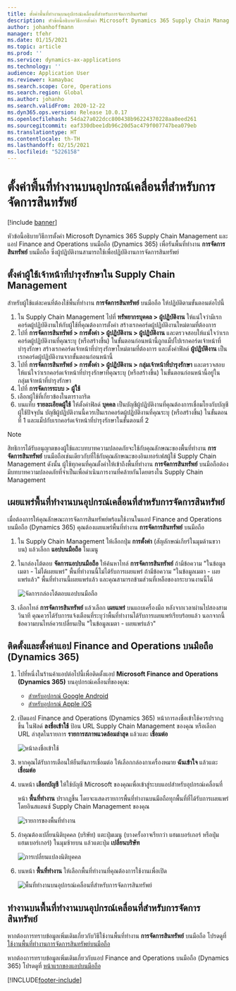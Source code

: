 ```yaml
---
title: ตั้งค่าพื้นที่ทำงานบนอุปกรณ์เคลื่อนที่สำหรับการจัดการสินทรัพย์
description: หัวข้อนี้อธิบายวิธีการตั้งค่า Microsoft Dynamics 365 Supply Chain Management และแอป Finance and Operations บนมือถือ (Dynamics 365) เพื่อรันพื้นที่ทำงานการจัดการสินทรัพย์บนมือถือ ซึ่งผู้ปฏิบัติงานสามารถใช้เพื่อปฏิบัติงานการจัดการสินทรัพย์
author: johanhoffmann
manager: tfehr
ms.date: 01/15/2021
ms.topic: article
ms.prod: ''
ms.service: dynamics-ax-applications
ms.technology: ''
audience: Application User
ms.reviewer: kamaybac
ms.search.scope: Core, Operations
ms.search.region: Global
ms.author: johanho
ms.search.validFrom: 2020-12-22
ms.dyn365.ops.version: Release 10.0.17
ms.openlocfilehash: 54da27a022dcc800438b96224370228aa8eed261
ms.sourcegitcommit: eaf330dbee1db96c20d5ac479f007747bea079eb
ms.translationtype: HT
ms.contentlocale: th-TH
ms.lasthandoff: 02/15/2021
ms.locfileid: "5226158"
---
```

# <a name="set-up-the-asset-management-mobile-workspace"></a>ตั้งค่าพื้นที่ทำงานบนอุปกรณ์เคลื่อนที่สำหรับการจัดการสินทรัพย์

[!include [banner](../includes/banner.md)]

หัวข้อนี้อธิบายวิธีการตั้งค่า Microsoft Dynamics 365 Supply Chain Management และแอป Finance and Operations บนมือถือ (Dynamics 365) เพื่อรันพื้นที่ทำงาน **การจัดการสินทรัพย์** บนมือถือ ซึ่งผู้ปฏิบัติงานสามารถใช้เพื่อปฏิบัติงานการจัดการสินทรัพย์

## <a name="set-up-maintenance-worker-users-in-supply-chain-management"></a>ตั้งค่าผู้ใช้เจ้าหน้าที่บำรุงรักษาใน Supply Chain Management

สำหรับผู้ใช้แต่ละคนที่ต้องใช้พื้นที่ทำงาน **การจัดการสินทรัพย์** บนมือถือ ให้ปฏิบัติตามขั้นตอนต่อไปนี้

1. ใน Supply Chain Management ไปที่ **ทรัพยากรบุคคล \> ผู้ปฏิบัติงาน** ให้แน่ใจว่ามีเรกคอร์ดผู้ปฏิบัติงานให้กับผู้ใช้ที่คุณต้องการตั้งค่า สร้างเรกคอร์ดผู้ปฏิบัติงานใหม่ตามที่ต้องการ
1. ไปที่ **การจัดการสินทรัพย์ \> การตั้งค่า \> ผู้ปฏิบัติงาน \> ผู้ปฏิบัติงาน** และตรวจสอบให้แน่ใจว่าเรกคอร์ดผู้ปฏิบัติงานที่คุณระบุ (หรือสร้างขึ้น) ในขั้นตอนก่อนหน้านี้ถูกแม็ปไปเรกคอร์ดเจ้าหน้าที่บำรุงรักษา สร้างเรกคอร์ดเจ้าหน้าที่บำรุงรักษาใหม่ตามที่ต้องการ และตั้งค่าฟิลด์ **ผู้ปฏิบัติงาน** เป็นเรกคอร์ดผู้ปฏิบัติงานจากขั้นตอนก่อนหน้านี้
1. ไปที่ **การจัดการสินทรัพย์ \> การตั้งค่า \> ผู้ปฏิบัติงาน \> กลุ่มเจ้าหน้าที่บำรุงรักษา** และตรวจสอบให้แน่ใจว่าเรกคอร์ดเจ้าหน้าที่บำรุงรักษาที่คุณระบุ (หรือสร้างขึ้น) ในขั้นตอนก่อนหน้านี้อยู่ในกลุ่มเจ้าหน้าที่บำรุงรักษา
1. ไปที่ **การจัดการระบบ \> ผู้ใช้**
1. เลือกผู้ใช้ที่เกี่ยวข้องในตารางกริด
1. บนแท็บ **รายละเอียดผู้ใช้** ให้ตั้งค่าฟิลด์ **บุคคล** เป็นบัญชีผู้ปฏิบัติงานที่คุณต้องการเชื่อมโยงกับบัญชีผู้ใช้ปัจจุบัน บัญชีผู้ปฏิบัติงานนี้ควรเป็นเรกคอร์ดผู้ปฏิบัติงานที่คุณระบุ (หรือสร้างขึ้น) ในขั้นตอนที่ 1 และแม็ปกับเรกคอร์ดเจ้าหน้าที่บำรุงรักษาในขั้นตอนที่ 2

> [!NOTE]
> สิทธิการได้รับอนุญาตของผู้ใช้และบทบาทความปลอดภัยจะใช้กับคุณลักษณะของพื้นที่ทำงาน **การจัดการสินทรัพย์** บนมือถือเช่นเดียวกับที่ใช้กับคุณลักษณะของอินเทอร์เฟสผู้ใช้ Supply Chain Management ดังนั้น ผู้ใช้ทุกคนที่คุณตั้งค่าให้เข้าถึงพื้นที่ทำงาน **การจัดการสินทรัพย์** บนมือถือต้องมีบทบาทความปลอดภัยที่จำเป็นเพื่อดำเนินการงานที่คล้ายกันโดยตรงใน Supply Chain Management

## <a name="publish-the-asset-management-mobile-workspace"></a>เผยแพร่พื้นที่ทำงานบนอุปกรณ์เคลื่อนที่สำหรับการจัดการสินทรัพย์

เมื่อต้องการให้คุณลักษณะการจัดการสินทรัพย์พร้อมใช้งานในแอป Finance and Operations บนมือถือ (Dynamics 365) คุณต้องเผยแพร่พื้นที่ทำงาน **การจัดการสินทรัพย์** บนมือถือ

1. ใน Supply Chain Management ให้เลือกปุ่ม **การตั้งค่า** (สัญลักษณ์เกียร์ในมุมด้านขวาบน) แล้วเลือก **แอปบนมือถือ** ในเมนู
1. ในกล่องโต้ตอบ **จัดการแอปบนมือถือ** ให้ค้นหาไทล์ **การจัดการสินทรัพย์** ถ้ามีข้อความ "ในข้อมูลเมตา - ไม่ได้เผยแพร่" พื้นที่ทำงานนี้ไม่ได้รับการเผยแพร่ ถ้ามีข้อความ "ในข้อมูลเมตา - เผยแพร่แล้ว" พื้นที่ทำงานนี้เผยแพร่แล้ว และคุณสามารถข้ามส่วนที่เหลือของกระบวนงานนี้ได้

    ![จัดการกล่องโต้ตอบแอปบนมือถือ](media/mobile-workspaces.png "จัดการกล่องโต้ตอบแอปบนมือถือ")

1. เลือกไทล์ **การจัดการสินทรัพย์** แล้วเลือก **เผยแพร่** บนแถบเครื่องมือ หลังจากเวลาผ่านไปสองสามวินาที คุณควรได้รับการแจ้งเตือนที่ระบุว่าพื้นที่ทำงานได้รับการเผยแพร่เรียบร้อยแล้ว นอกจากนี้ ข้อความบนไทล์ควรเปลี่ยนเป็น "ในข้อมูลเมตา - เผยแพร่แล้ว"

## <a name="install-and-set-up-the-finance-and-operations-dynamics-365-mobile-app"></a>ติดตั้งและตั้งค่าแอป Finance and Operations บนมือถือ (Dynamics 365)

1. ไปที่หนึ่งในร้านค้าแอปต่อไปนี้เพื่อติดตั้งแอป **Microsoft Finance and Operations (Dynamics 365)** บนอุปกรณ์เคลื่อนที่ของคุณ:

    - [สำหรับอุปกรณ์ Google Android](https://go.microsoft.com/fwlink/?linkid=850662)
    - [สำหรับอุปกรณ์ Apple iOS](https://go.microsoft.com/fwlink/?linkid=850663)

1. เปิดแอป Finance and Operations (Dynamics 365) หน้าการลงชื่อเข้าใช้ควรปรากฏขึ้น ในฟิลด์ **ลงชื่อเข้าใช้** ป้อน URL Supply Chain Management ของคุณ หรือเลือก URL ล่าสุดในรายการ **รายการสภาพแวดล้อมล่าสุด** แล้วแตะ **เชื่อมต่อ**

    ![หน้าลงชื่อเข้าใช้](media/mobile-app-sign-in.png "หน้าลงชื่อเข้าใช้")

1. หากคุณได้รับการเตือนให้ยืนยันการเชื่อมต่อ ให้เลือกกล่องกาเครื่องหมาย **ฉันเข้าใจ** แล้วแตะ **เชื่อมต่อ**
1. บนหน้า **เลือกบัญชี** ให้ใช้บัญชี Microsoft ของคุณเพื่อเข้าสู่ระบบแอปสำหรับอุปกรณ์เคลื่อนที่

    หน้า **พื้นที่ทำงาน** ปรากฏขึ้น โดยจะแสดงรายการพื้นที่ทำงานบนมือถือทุกพื้นที่ที่ได้รับการเผยแพร่โดยอินสแตนซ์ Supply Chain Management ของคุณ

    ![รายการของพื้นที่ทำงาน](media/mobile-app-workspaces.png "รายการของพื้นที่ทำงาน")

1. ถ้าคุณต้องเปลี่ยนนิติบุคคล (บริษัท) แตะปุ่มเมนู (บางครั้งอาจเรียกว่า แฮมเบอร์เกอร์ หรือปุ่มแฮมเบอร์เกอร์) ในมุมซ้ายบน แล้วแตะปุ่ม **เปลี่ยนบริษัท**

    ![การเปลี่ยนแปลงนิติบุคคล](media/mobile-app-change-comp.png "การเปลี่ยนแปลงนิติบุคคล")

1. บนหน้า **พื้นที่ทำงาน** ให้เลือกพื้นที่ทำงานที่คุณต้องการใช้งานเพื่อเปิด

    ![พื้นที่ทำงานบนอุปกรณ์เคลื่อนที่สำหรับการจัดการสินทรัพย์](media/mobile-app-asset-workspace.png "พื้นที่ทำงานบนอุปกรณ์เคลื่อนที่สำหรับการจัดการสินทรัพย์")

## <a name="work-with-the-asset-management-mobile-workspace"></a>ทำงานบนพื้นที่ทำงานบนอุปกรณ์เคลื่อนที่สำหรับการจัดการสินทรัพย์

หากต้องการทราบข้อมูลเพิ่มเติมเกี่ยวกับวิธีใช้งานพื้นที่ทำงาน **การจัดการสินทรัพย์** บนมือถือ โปรดดูที่ [ใช้งานพื้นที่ทำงานการจัดการสินทรัพย์บนมือถือ](asset-management-mobile-workspace.md)

หากต้องการทราบข้อมูลเพิ่มเติมเกี่ยวกับแอป Finance and Operations บนมือถือ (Dynamics 365) โปรดดูที่ [หน้าแรกของแอปบนมือถือ](../../fin-ops-core/dev-itpro/mobile-apps/Mobile-app-home-page.md)


[!INCLUDE[footer-include](../../includes/footer-banner.md)]